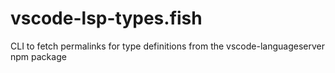 # vscode-lsp-types.fish
CLI to fetch permalinks for type definitions from the vscode-languageserver npm package 

